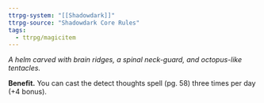 ```yaml
---
ttrpg-system: "[[Shadowdark]]"
ttrpg-source: "Shadowdark Core Rules"
tags:
  - ttrpg/magicitem
---
```

*A helm carved with brain ridges, a spinal neck-guard, and octopus-like tentacles.*

**Benefit.** You can cast the detect thoughts spell (pg. 58) three times per day (+4 bonus).
